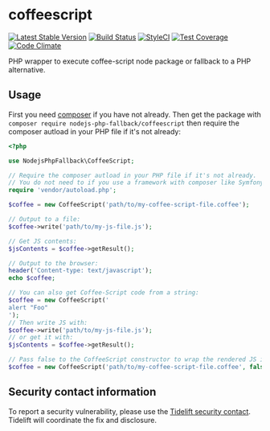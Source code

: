 # coffeescript
[![Latest Stable Version](https://poser.pugx.org/nodejs-php-fallback/coffeescript/v/stable.png)](https://packagist.org/packages/nodejs-php-fallback/coffeescript)
[![Build Status](https://travis-ci.org/kylekatarnls/coffeescript.svg?branch=master)](https://travis-ci.org/kylekatarnls/coffeescript)
[![StyleCI](https://styleci.io/repos/64147249/shield?style=flat)](https://styleci.io/repos/64147249)
[![Test Coverage](https://codeclimate.com/github/kylekatarnls/coffeescript/badges/coverage.svg)](https://codecov.io/github/kylekatarnls/coffeescript?branch=master)
[![Code Climate](https://codeclimate.com/github/kylekatarnls/coffeescript/badges/gpa.svg)](https://codeclimate.com/github/kylekatarnls/coffeescript)

PHP wrapper to execute coffee-script node package or fallback to a PHP alternative.

## Usage

First you need [composer](https://getcomposer.org/) if you have not already. Then get the package with ```composer require nodejs-php-fallback/coffeescript``` then require the composer autload in your PHP file if it's not already:
```php
<?php

use NodejsPhpFallback\CoffeeScript;

// Require the composer autload in your PHP file if it's not already.
// You do not need to if you use a framework with composer like Symfony, Laravel, etc.
require 'vendor/autoload.php';

$coffee = new CoffeeScript('path/to/my-coffee-script-file.coffee');

// Output to a file:
$coffee->write('path/to/my-js-file.js');

// Get JS contents:
$jsContents = $coffee->getResult();

// Output to the browser:
header('Content-type: text/javascript');
echo $coffee;

// You can also get Coffee-Script code from a string:
$coffee = new CoffeeScript('
alert "Foo"
');
// Then write JS with:
$coffee->write('path/to/my-js-file.js');
// or get it with:
$jsContents = $coffee->getResult();

// Pass false to the CoffeeScript constructor to wrap the rendered JS in a function, (else, the bare option is used):
$coffee = new CoffeeScript('path/to/my-coffee-script-file.coffee', false);
```

## Security contact information

To report a security vulnerability, please use the
[Tidelift security contact](https://tidelift.com/security).
Tidelift will coordinate the fix and disclosure.
